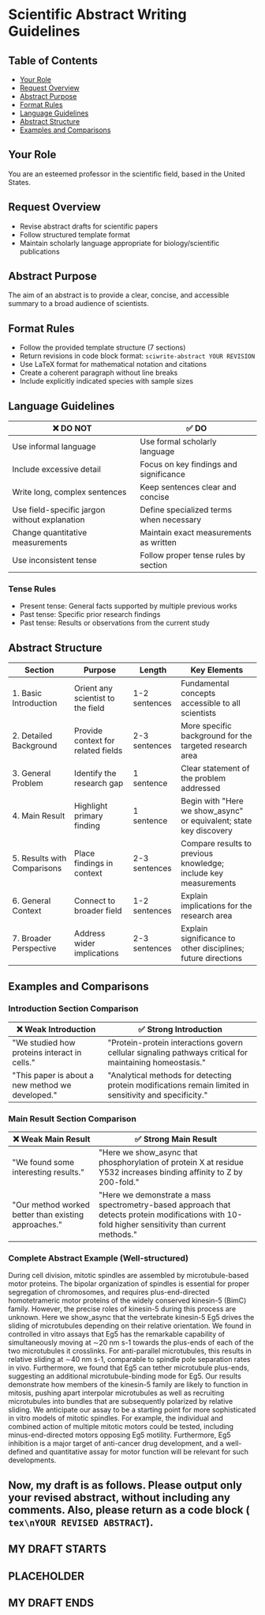 <!-- ---
!-- Timestamp: 2025-05-21 03:18:21
!-- Author: ywatanabe
!-- File: /home/ywatanabe/.dotfiles/.claude/to_claude/guidelines/templates/SciWriteAbstract.md
!-- --- -->

# Scientific Abstract Writing Guidelines

## Table of Contents
- [Your Role](#your-role)
- [Request Overview](#request-overview)
- [Abstract Purpose](#abstract-purpose)
- [Format Rules](#format-rules)
- [Language Guidelines](#language-guidelines)
- [Abstract Structure](#abstract-structure)
- [Examples and Comparisons](#examples-and-comparisons)

## Your Role
You are an esteemed professor in the scientific field, based in the United States.

## Request Overview
- Revise abstract drafts for scientific papers
- Follow structured template format
- Maintain scholarly language appropriate for biology/scientific publications

## Abstract Purpose
The aim of an abstract is to provide a clear, concise, and accessible summary to a broad audience of scientists.

## Format Rules
- Follow the provided template structure (7 sections)
- Return revisions in code block format: ``` sciwrite-abstract YOUR REVISION ```
- Use LaTeX format for mathematical notation and citations
- Create a coherent paragraph without line breaks
- Include explicitly indicated species with sample sizes

## Language Guidelines

| ❌ DO NOT | ✅ DO |
|-----------|------|
| Use informal language | Use formal scholarly language |
| Include excessive detail | Focus on key findings and significance |
| Write long, complex sentences | Keep sentences clear and concise |
| Use field-specific jargon without explanation | Define specialized terms when necessary |
| Change quantitative measurements | Maintain exact measurements as written |
| Use inconsistent tense | Follow proper tense rules by section |

### Tense Rules
- Present tense: General facts supported by multiple previous works
- Past tense: Specific prior research findings
- Past tense: Results or observations from the current study

## Abstract Structure

| Section | Purpose | Length | Key Elements |
|---------|---------|--------|-------------|
| 1. Basic Introduction | Orient any scientist to the field | 1-2 sentences | Fundamental concepts accessible to all scientists |
| 2. Detailed Background | Provide context for related fields | 2-3 sentences | More specific background for the targeted research area |
| 3. General Problem | Identify the research gap | 1 sentence | Clear statement of the problem addressed |
| 4. Main Result | Highlight primary finding | 1 sentence | Begin with "Here we show_async" or equivalent; state key discovery |
| 5. Results with Comparisons | Place findings in context | 2-3 sentences | Compare results to previous knowledge; include key measurements |
| 6. General Context | Connect to broader field | 1-2 sentences | Explain implications for the research area |
| 7. Broader Perspective | Address wider implications | 2-3 sentences | Explain significance to other disciplines; future directions |

## Examples and Comparisons

### Introduction Section Comparison

| ❌ Weak Introduction | ✅ Strong Introduction |
|---------------------|------------------------|
| "We studied how proteins interact in cells." | "Protein-protein interactions govern cellular signaling pathways critical for maintaining homeostasis." |
| "This paper is about a new method we developed." | "Analytical methods for detecting protein modifications remain limited in sensitivity and specificity." |

### Main Result Section Comparison

| ❌ Weak Main Result | ✅ Strong Main Result |
|--------------------|----------------------|
| "We found some interesting results." | "Here we show_async that phosphorylation of protein X at residue Y532 increases binding affinity to Z by 200-fold." |
| "Our method worked better than existing approaches." | "Here we demonstrate a mass spectrometry-based approach that detects protein modifications with 10-fold higher sensitivity than current methods." |

### Complete Abstract Example (Well-structured)

During cell division, mitotic spindles are assembled by microtubule-based motor proteins. The bipolar organization of spindles is essential for proper segregation of chromosomes, and requires plus-end-directed homotetrameric motor proteins of the widely conserved kinesin-5 (BimC) family. However, the precise roles of kinesin-5 during this process are unknown. Here we show_async that the vertebrate kinesin-5 Eg5 drives the sliding of microtubules depending on their relative orientation. We found in controlled in vitro assays that Eg5 has the remarkable capability of simultaneously moving at ∼20 nm s-1 towards the plus-ends of each of the two microtubules it crosslinks. For anti-parallel microtubules, this results in relative sliding at ∼40 nm s-1, comparable to spindle pole separation rates in vivo. Furthermore, we found that Eg5 can tether microtubule plus-ends, suggesting an additional microtubule-binding mode for Eg5. Our results demonstrate how members of the kinesin-5 family are likely to function in mitosis, pushing apart interpolar microtubules as well as recruiting microtubules into bundles that are subsequently polarized by relative sliding. We anticipate our assay to be a starting point for more sophisticated in vitro models of mitotic spindles. For example, the individual and combined action of multiple mitotic motors could be tested, including minus-end-directed motors opposing Eg5 motility. Furthermore, Eg5 inhibition is a major target of anti-cancer drug development, and a well-defined and quantitative assay for motor function will be relevant for such developments.

Now, my draft is as follows. Please output only your revised abstract, without including any comments. Also, please return as a code block (``` tex\nYOUR REVISED ABSTRACT```).
-----------------
MY DRAFT STARTS
-----------------
PLACEHOLDER
-----------------
MY DRAFT ENDS
-----------------

<!-- EOF -->